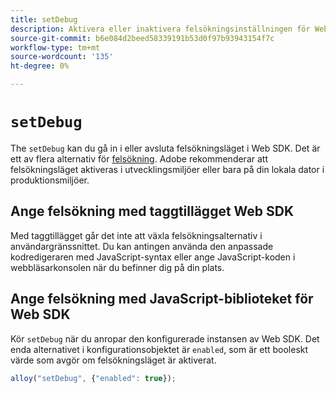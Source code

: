 ```yaml
---
title: setDebug
description: Aktivera eller inaktivera felsökningsinställningen för Web SDK.
source-git-commit: b6e084d2beed58339191b53d0f97b93943154f7c
workflow-type: tm+mt
source-wordcount: '135'
ht-degree: 0%

---
```


# `setDebug`

The `setDebug` kan du gå in i eller avsluta felsökningsläget i Web SDK. Det är ett av flera alternativ för [felsökning](../use-cases/debugging.md). Adobe rekommenderar att felsökningsläget aktiveras i utvecklingsmiljöer eller bara på din lokala dator i produktionsmiljöer.

## Ange felsökning med taggtillägget Web SDK

Med taggtillägget går det inte att växla felsökningsalternativ i användargränssnittet. Du kan antingen använda den anpassade kodredigeraren med JavaScript-syntax eller ange JavaScript-koden i webbläsarkonsolen när du befinner dig på din plats.

## Ange felsökning med JavaScript-biblioteket för Web SDK

Kör `setDebug` när du anropar den konfigurerade instansen av Web SDK. Det enda alternativet i konfigurationsobjektet är `enabled`, som är ett booleskt värde som avgör om felsökningsläget är aktiverat.

```js
alloy("setDebug", {"enabled": true});
```
